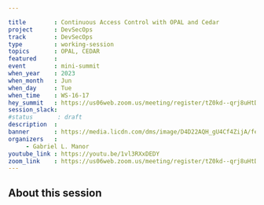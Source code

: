 ```yaml
---

title        : Continuous Access Control with OPAL and Cedar
project      : DevSecOps
track        : DevSecOps
type         : working-session
topics       : OPAL, CEDAR
featured     :
event        : mini-summit
when_year    : 2023
when_month   : Jun
when_day     : Tue
when_time    : WS-16-17
hey_summit   : https://us06web.zoom.us/meeting/register/tZ0kd--qrj8uHtDlXzu_a6du3eycAX8dfY7Q
session_slack:
#status       : draft
description  :
banner       : https://media.licdn.com/dms/image/D4D22AQH_gU4Cf4ZijA/feedshare-shrink_2048_1536/0/1685832040372?e=1689206400&v=beta&t=2gRfqbaIU3kgvW0pghpyku1sNhRhr81ps_Ti4aaFPyk
organizers   :
     - Gabriel L. Manor 
youtube_link : https://youtu.be/1vl3RXxDEDY
zoom_link    : https://us06web.zoom.us/meeting/register/tZ0kd--qrj8uHtDlXzu_a6du3eycAX8dfY7Q
---
```


## About this session
